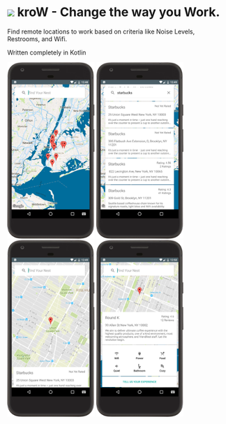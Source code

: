 <h1><img src="/app/src/main/res/mipmap-xhdpi/ic_launcher.png"></img>    kroW - Change the way you Work.</h1>

Find remote locations to work based on criteria like Noise Levels, Restrooms, and Wifi.

Written completely in Kotlin

<img src="/screenshots/a.png" width="200px"></img>
<img src="/screenshots/b.png" width="200px"></img>
<img src="/screenshots/d.png" width="200px"></img>
<img src="/screenshots/f.png" width="200px"></img>
